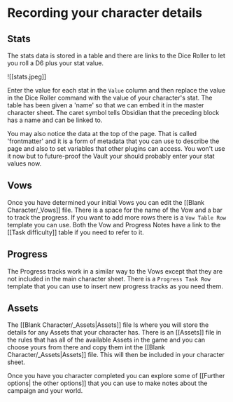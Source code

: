 # Recording your character details
## Stats

The stats data is stored in a table and there are links to the Dice Roller to let you roll a D6 plus your stat value.

![[stats.jpeg]]

Enter the value for each stat in the `Value` column and then replace the value in the Dice Roller command with the value of your character's stat. The table has been given a 'name' so that we can embed it in the master character sheet. The caret symbol tells Obsidian that the preceding block has a name and can be linked to. 

You may also notice the data at the top of the page. That is called 'frontmatter' and it is a form of metadata that you can use to describe the page and also to set variables that other plugins can access. You won't use it now but to future-proof the Vault your should probably enter your stat values now. 

## Vows
Once you have determined your initial Vows you can edit the [[Blank Character/_Vows]] file. There is a space for the name of the Vow and a bar to track the progress. If you want to add more rows there is a `Vow Table Row` template you can use. Both the Vow and Progress Notes have a link to the [[Task difficulty]] table if you need to refer to it.

## Progress
The Progress tracks work in a similar way to the Vows except that they are not included in the main character sheet. There is a `Progress Task Row` template that you can use to insert new progress tracks as you need them. 

## Assets
The [[Blank Character/_Assets|Assets]] file Is where you will store the details for any Assets that your character has. There is an [[Assets]] file in the rules that has all of the available Assets in the game and you can choose yours from there and copy them int the [[Blank Character/_Assets|Assets]] file. This will then be included in your character sheet. 

Once you have you character completed you can explore some of [[Further options| the other options]] that you can use to make notes about the campaign and your world. 


  
